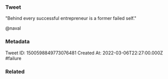 ### Tweet
"Behind every successful entrepreneur is a former failed self."

@naval

### Metadata
Tweet ID: 1500598849773076481
Created At: 2022-03-06T22:27:00.000Z
#failure 

### Related

